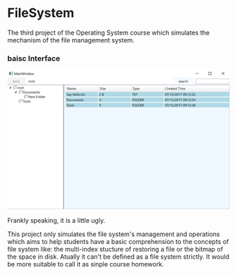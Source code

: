 # FileSystem
The third project of the Operating System course which simulates the mechanism of the file management system.

### baisc Interface

![Basic Interface](https://github.com/dm-druid/FileSystem/raw/master/FileSystem/Basic%20Interface.png)

Frankly speaking, it is a little ugly.

This project only simulates the file system's management and operations which  aims to help students have a basic comprehension to the concepts of file system like: the multi-index stucture of restoring a file or the bitmap of the space in disk. Atually it can't be defined as a file system strictly. It would be more suitable to call it as sinple course homework.

